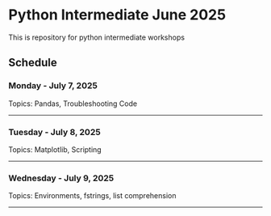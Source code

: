# Python Intermediate June 2025

This is repository for python intermediate workshops

## Schedule

### Monday - July 7, 2025

Topics: Pandas, Troubleshooting Code

-----

### Tuesday - July 8, 2025

Topics: Matplotlib, Scripting

-----

### Wednesday - July 9, 2025

Topics: Environments, fstrings, list comprehension

-----


